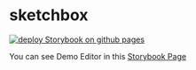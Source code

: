 # sketchbox

[![deploy Storybook on github pages](https://github.com/baechoofarm/sketchbox/actions/workflows/main.yml/badge.svg)](https://github.com/baechoofarm/sketchbox/actions/workflows/main.yml)

You can see Demo Editor in this [Storybook Page](https://baechoofarm.github.io/sketchbox)
